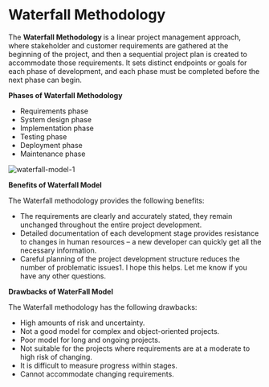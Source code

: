 # Waterfall Methodology

The <b> Waterfall Methodology </b> is a linear project management approach, where stakeholder and customer requirements are gathered at the beginning of the project,
and then a sequential project plan is created to accommodate those requirements. It sets distinct endpoints or goals for each phase of development, and each 
phase must be completed before the next phase can begin. <br>

<b> Phases of Waterfall Methodology </b>
- Requirements phase
- System design phase
- Implementation phase
- Testing phase
- Deployment phase
- Maintenance phase

![waterfall-model-1](https://user-images.githubusercontent.com/128311980/226200811-b424eb20-72cb-4236-9aa8-bbf2973d7d9a.png)


<b> Benefits of Waterfall Model </b>

The Waterfall methodology provides the following benefits:

- The requirements are clearly and accurately stated, they remain unchanged throughout the entire project development.
- Detailed documentation of each development stage provides resistance to changes in human resources – a new developer can quickly get all the necessary information.
- Careful planning of the project development structure reduces the number of problematic issues1. I hope this helps. Let me know if you have any other questions.

<b> Drawbacks of WaterFall Model </b>

The Waterfall methodology has the following drawbacks:

- High amounts of risk and uncertainty.
- Not a good model for complex and object-oriented projects.
- Poor model for long and ongoing projects.
- Not suitable for the projects where requirements are at a moderate to high risk of changing.
- It is difficult to measure progress within stages.
- Cannot accommodate changing requirements.

